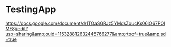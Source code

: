 # TestingApp
https://docs.google.com/document/d/1TOaSGRJz5YMdsZoucKs06lO67POlMF8j/edit?usp=sharing&amp;ouid=115328812632445766277&amp;rtpof=true&amp;sd=true

